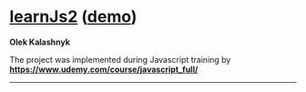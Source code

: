 [learnJs2](https://github.com/oleksiykalashnyk/learnJs2)  ([demo](https://oleksiykalashnyk.github.io/learnJs2/))
========================

**Olek Kalashnyk**


The project was implemented during Javascript training by 
**https://www.udemy.com/course/javascript_full/**

-------------------------------
